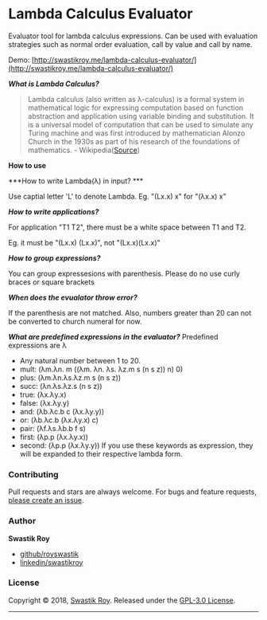 # Lambda Calculus Evaluator
Evaluator tool for lambda calculus expressions. Can be used with evaluation strategies such as normal order evaluation, call by value and call by name.

Demo: [http://swastikroy.me/lambda-calculus-evaluator/](http://swastikroy.me/lambda-calculus-evaluator/)

***What is Lambda Calculus?***
> Lambda calculus (also written as λ-calculus) is a formal system in mathematical logic for expressing computation based on function abstraction and application using variable binding and substitution. It is a universal model of computation that can be used to simulate any Turing machine and was first introduced by mathematician Alonzo Church in the 1930s as part of his research of the foundations of mathematics. - Wikipedia([Source](https://en.wikipedia.org/wiki/Lambda_calculus))


**How to use**

***How to write Lambda(λ) in input? ***

Use captial letter 'L' to denote Lambda. Eg. "(Lx.x) x" for "(λx.x) x"


***How to write applications?***

For application "T1 T2", there must be a white space between T1 and T2.

Eg. it must be "(Lx.x) (Lx.x)", not "(Lx.x)(Lx.x)"


***How to group expressions?***

You can group expressesions with parenthesis. Please do no use curly braces or square brackets


***When does the evualator throw error?***

If the parenthesis are not matched. Also, numbers greater than 20 can not be converted to church numeral for now.


***What are predefined expressions in the evaluator?***
Predefined expressions are λ
- Any natural number between 1 to 20.
- mult: (λm.λn. m ((λm. λn. λs. λz.m s (n s z)) n) 0)
- plus: (λm.λn.λs.λz.m s (n s z))
- succ: (λn.λs.λz.s (n s z))
- true: (λx.λy.x)
- false: (λx.λy.y)
- and: (λb.λc.b c (λx.λy.y))
- or: (λb.λc.b (λx.λy.x) c)
- pair: (λf.λs.λb.b f s)
- first: (λp.p (λx.λy.x))
- second: (λp.p (λx.λy.y))
If you use these keywords as expression, they will be expanded to their respective lambda form.

### Contributing

Pull requests and stars are always welcome. For bugs and feature requests, [please create an issue](../../issues/new).


### Author

**Swastik Roy**

* [github/royswastik](https://github.com/royswastik)
* [linkedin/swastikroy](https://www.linkedin.com/in/swastikroy/)

### License

Copyright © 2018, [Swastik Roy](https://github.com/royswastik).
Released under the [GPL-3.0 License](LICENSE).

***




